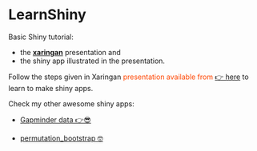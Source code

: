 # LearnShiny
Basic Shiny tutorial: 

- the [**xaringan**](https://github.com/yihui/xaringan) presentation and 
- the shiny app illustrated in the presentation.

Follow the steps given in Xaringan <span style="color:orangered">presentation available from [ 👉 here](https://sisteranalyst.github.io/Learn2Shiny/How_2_Shine.html)</span> to learn to make shiny apps.

Check my other awesome shiny apps:

- [Gapminder data 👉😎](https://tatjana.shinyapps.io/Gapminder/)

- [permutation_bootstrap 🤓](https://tatjana.shinyapps.io/permutation_bootstrap/)
